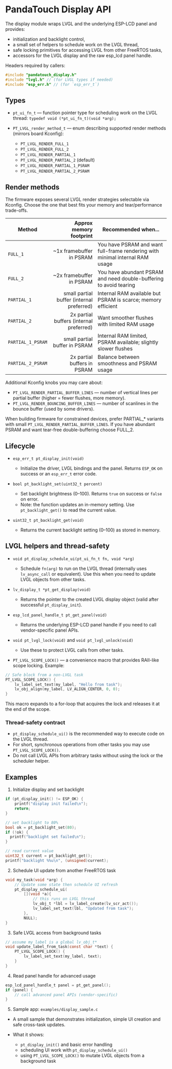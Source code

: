# PandaTouch Display API

The display module wraps LVGL and the underlying ESP-LCD panel and provides:

- initialization and backlight control,
- a small set of helpers to schedule work on the LVGL thread,
- safe locking primitives for accessing LVGL from other FreeRTOS tasks,
- accessors for the LVGL display and the raw esp_lcd panel handle.

Headers required by callers:

```c
#include "pandatouch_display.h"
#include "lvgl.h" // (for LVGL types if needed)
#include "esp_err.h" // (for `esp_err_t`)
```

## Types

- `pt_ui_fn_t` — function pointer type for scheduling work on the LVGL thread: `typedef void (*pt_ui_fn_t)(void *arg);`

- `PT_LVGL_render_method_t` — enum describing supported render methods (mirrors board Kconfig):
  - `PT_LVGL_RENDER_FULL_1`
  - `PT_LVGL_RENDER_FULL_2`
  - `PT_LVGL_RENDER_PARTIAL_1`
  - `PT_LVGL_RENDER_PARTIAL_2` (default)
  - `PT_LVGL_RENDER_PARTIAL_1_PSRAM`
  - `PT_LVGL_RENDER_PARTIAL_2_PSRAM`

## Render methods

The firmware exposes several LVGL render strategies selectable via Kconfig. Choose the one that best fits your memory and tear/performance trade-offs.

| Method            |                   Approx memory footprint | Recommended when...                                                          |
| ----------------- | ----------------------------------------: | ---------------------------------------------------------------------------- |
| `FULL_1`          |                  ~1x framebuffer in PSRAM | You have PSRAM and want full-frame rendering with minimal internal RAM usage |
| `FULL_2`          |                  ~2x framebuffer in PSRAM | You have abundant PSRAM and need double-buffering to avoid tearing           |
| `PARTIAL_1`       | small partial buffer (internal preferred) | Internal RAM available but PSRAM is scarce; memory efficient                 |
| `PARTIAL_2`       |   2x partial buffers (internal preferred) | Want smoother flushes with limited RAM usage                                 |
| `PARTIAL_1_PSRAM` |             small partial buffer in PSRAM | Internal RAM limited, PSRAM available; slightly slower flushes               |
| `PARTIAL_2_PSRAM` |               2x partial buffers in PSRAM | Balance between smoothness and PSRAM usage                                   |

Additional Kconfig knobs you may care about:

- `PT_LVGL_RENDER_PARTIAL_BUFFER_LINES` — number of vertical lines per partial buffer (higher = fewer flushes, more memory).
- `PT_LVGL_RENDER_BOUNCING_BUFFER_LINES` — number of scanlines in the bounce buffer (used by some drivers).

When building firmware for constrained devices, prefer PARTIAL\_\* variants with small `PT_LVGL_RENDER_PARTIAL_BUFFER_LINES`. If you have abundant PSRAM and want tear-free double-buffering choose FULL_2.

## Lifecycle

- `esp_err_t pt_display_init(void)`

  - Initialize the driver, LVGL bindings and the panel. Returns `ESP_OK` on success or an `esp_err_t` error code.

- `bool pt_backlight_set(uint32_t percent)`

  - Set backlight brightness (0–100). Returns `true` on success or `false` on error.
  - Note: the function updates an in-memory setting. Use `pt_backlight_get()` to read the current value.

- `uint32_t pt_backlight_get(void)`
  - Returns the current backlight setting (0–100) as stored in memory.

## LVGL helpers and thread-safety

- `void pt_display_schedule_ui(pt_ui_fn_t fn, void *arg)`

  - Schedule `fn(arg)` to run on the LVGL thread (internally uses `lv_async_call` or equivalent). Use this when you need to update LVGL objects from other tasks.

- `lv_display_t *pt_get_display(void)`

  - Returns the pointer to the created LVGL display object (valid after successful `pt_display_init`).

- `esp_lcd_panel_handle_t pt_get_panel(void)`

  - Returns the underlying ESP-LCD panel handle if you need to call vendor-specific panel APIs.

- `void pt_lvgl_lock(void)` and `void pt_lvgl_unlock(void)`

  - Use these to protect LVGL calls from other tasks.

- `PT_LVGL_SCOPE_LOCK()` — a convenience macro that provides RAII-like scope locking. Example:

```c
// Safe block from a non-LVGL task
PT_LVGL_SCOPE_LOCK() {
    lv_label_set_text(my_label, "Hello from task");
    lv_obj_align(my_label, LV_ALIGN_CENTER, 0, 0);
}
```

This macro expands to a for-loop that acquires the lock and releases it at the end of the scope.

### Thread-safety contract

- `pt_display_schedule_ui()` is the recommended way to execute code on the LVGL thread.
- For short, synchronous operations from other tasks you may use `PT_LVGL_SCOPE_LOCK()`.
- Do not call LVGL APIs from arbitrary tasks without using the lock or the scheduler helper.

## Examples

1. Initialize display and set backlight

```c
if (pt_display_init() != ESP_OK) {
    printf("display init failed\n");
    return;
}

// set backlight to 80%
bool ok = pt_backlight_set(80);
if (!ok) {
  printf("backlight set failed\n");
}

// read current value
uint32_t current = pt_backlight_get();
printf("backlight %%u\n", (unsigned)current);
```

2. Schedule UI update from another FreeRTOS task

```c
void my_task(void *arg) {
    // Update some state then schedule UI refresh
    pt_display_schedule_ui(
        [](void *a){
            // this runs on LVGL thread
            lv_obj_t *lbl = lv_label_create(lv_scr_act());
            lv_label_set_text(lbl, "Updated from task");
        },
        NULL);
}
```

3. Safe LVGL access from background tasks

```c
// assume my_label is a global lv_obj_t*
void update_label_from_task(const char *text) {
    PT_LVGL_SCOPE_LOCK() {
        lv_label_set_text(my_label, text);
    }
}
```

4. Read panel handle for advanced usage

```c
esp_lcd_panel_handle_t panel = pt_get_panel();
if (panel) {
    // call advanced panel APIs (vendor-specific)
}
```

5. Sample app: `examples/display_sample.c`

- A small sample that demonstrates initialization, simple UI creation and safe cross-task updates.

- What it shows:

  - `pt_display_init()` and basic error handling
  - scheduling UI work with `pt_display_schedule_ui()`
  - using `PT_LVGL_SCOPE_LOCK()` to mutate LVGL objects from a background task

